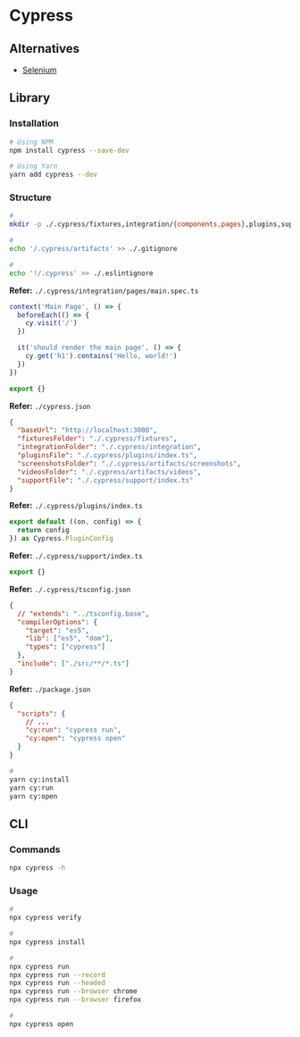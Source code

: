 # Cypress

<!--
https://github.com/samisbakedham/interface/tree/main/cypress

https://linkedin.com/learning/end-to-end-javascript-testing-with-cypress-io/test-automation-with-javascript
https://app.pluralsight.com/library/courses/cypress-end-to-end-javascript-testing/table-of-contents
https://app.pluralsight.com/library/courses/vue-cypress-end-to-end-testing/table-of-contents

https://app.pluralsight.com/library/courses/js-friends-session-02/table-of-contents
https://app.pluralsight.com/library/courses/codemash-session-01/table-of-contents
-->

## Alternatives

- [Selenium](/selenium/README.md)

## Library

### Installation

```sh
# Using NPM
npm install cypress --save-dev

# Using Yarn
yarn add cypress --dev
```

### Structure

```sh
#
mkdir -p ./.cypress/fixtures,integration/{components,pages},plugins,support}

#
echo '/.cypress/artifacts' >> ./.gitignore

#
echo '!/.cypress' >> ./.eslintignore
```

**Refer:** `./.cypress/integration/pages/main.spec.ts`

```ts
context('Main Page', () => {
  beforeEach(() => {
    cy.visit('/')
  })

  it('should render the main page', () => {
    cy.get('h1').contains('Hello, world!')
  })
})

export {}
```

**Refer:** `./cypress.json`

```json
{
  "baseUrl": "http://localhost:3000",
  "fixturesFolder": "./.cypress/fixtures",
  "integrationFolder": "./.cypress/integration",
  "pluginsFile": "./.cypress/plugins/index.ts",
  "screenshotsFolder": "./.cypress/artifacts/screenshots",
  "videosFolder": "./.cypress/artifacts/videos",
  "supportFile": "./.cypress/support/index.ts"
}
```

**Refer:** `./.cypress/plugins/index.ts`

```ts
export default ((on, config) => {
  return config
}) as Cypress.PluginConfig
```

**Refer:** `./.cypress/support/index.ts`

```ts
export {}
```

**Refer:** `./.cypress/tsconfig.json`

```json
{
  // "extends": "../tsconfig.base",
  "compilerOptions": {
    "target": "es5",
    "lib": ["es5", "dom"],
    "types": ["cypress"]
  },
  "include": ["./src/**/*.ts"]
}
```

**Refer:** `./package.json`

```json
{
  "scripts": {
    // ...
    "cy:run": "cypress run",
    "cy:open": "cypress open"
  }
}
```

```sh
#
yarn cy:install
yarn cy:run
yarn cy:open
```

## CLI

### Commands

```sh
npx cypress -h
```

### Usage

```sh
#
npx cypress verify

#
npx cypress install

#
npx cypress run
npx cypress run --record
npx cypress run --headed
npx cypress run --browser chrome
npx cypress run --browser firefox

#
npx cypress open
```

